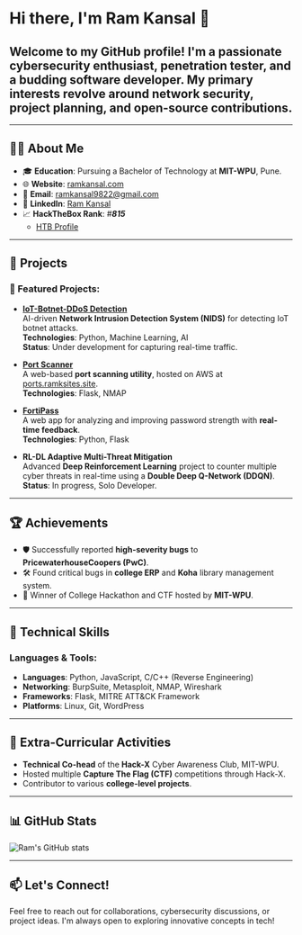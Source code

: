 # Hi there, I'm Ram Kansal 👋

## Welcome to my GitHub profile! I'm a passionate **cybersecurity enthusiast**, **penetration tester**, and a budding **software developer**. My primary interests revolve around **network security**, **project planning**, and **open-source contributions**. 

---

## 🧑‍💻 About Me
- 🎓 **Education**: Pursuing a Bachelor of Technology at **MIT-WPU**, Pune.
- 🌐 **Website**: [ramkansal.com](https://ramkansal.com)
- 💌 **Email**: [ramkansal9822@gmail.com](mailto:ramkansal9822@gmail.com)
- 🔗 **LinkedIn**: [Ram Kansal](https://www.linkedin.com/in/ramkansal/)
- 📈 **HackTheBox Rank**: #***815***  
  - [HTB Profile](https://app.hackthebox.com/profile/1911733)

---

## 🚀 Projects
### 🌟 Featured Projects:
- **[IoT-Botnet-DDoS Detection](https://github.com/Ram001-code/IoT-Botnet-DDoS)**  
  AI-driven **Network Intrusion Detection System (NIDS)** for detecting IoT botnet attacks.  
  **Technologies**: Python, Machine Learning, AI  
  **Status**: Under development for capturing real-time traffic.

- **[Port Scanner](https://github.com/Ram001-code/port-scanner)**  
  A web-based **port scanning utility**, hosted on AWS at [ports.ramksites.site](https://ports.ramksites.site).  
  **Technologies**: Flask, NMAP  

- **[FortiPass](https://github.com/Ram001-code/FortiPass.git)**  
  A web app for analyzing and improving password strength with **real-time feedback**.  
  **Technologies**: Python, Flask  

- **RL-DL Adaptive Multi-Threat Mitigation**  
  Advanced **Deep Reinforcement Learning** project to counter multiple cyber threats in real-time using a **Double Deep Q-Network (DDQN)**.  
  **Status**: In progress, Solo Developer.

---

## 🏆 Achievements
- 🛡️ Successfully reported **high-severity bugs** to **PricewaterhouseCoopers (PwC)**.
- 🛠️ Found critical bugs in **college ERP** and **Koha** library management system.
- 🥇 Winner of College Hackathon and CTF hosted by **MIT-WPU**.

---

## 🔧 Technical Skills
### Languages & Tools:
- **Languages**: Python, JavaScript, C/C++ (Reverse Engineering)
- **Networking**: BurpSuite, Metasploit, NMAP, Wireshark
- **Frameworks**: Flask, MITRE ATT&CK Framework
- **Platforms**: Linux, Git, WordPress  

---

## 🌟 Extra-Curricular Activities
- **Technical Co-head** of the **Hack-X** Cyber Awareness Club, MIT-WPU.
- Hosted multiple **Capture The Flag (CTF)** competitions through Hack-X.
- Contributor to various **college-level projects**.

---

## 📊 GitHub Stats
![Ram's GitHub stats](https://github-readme-stats.vercel.app/api?username=Ram001-code&show_icons=true&theme=radical)

---

## 📫 Let's Connect!
Feel free to reach out for collaborations, cybersecurity discussions, or project ideas. I'm always open to exploring innovative concepts in tech!

